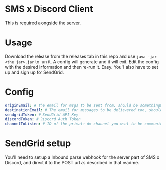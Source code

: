 # SMS x Discord Client

This is required alongside the [server](https://github.com/EmotionalLove/SMS_x_Discord). 

# Usage

Download the release from the releases tab in this repo and use `java -jar <the jar>.jar` to run it. A config will generate and it will exit. Edit the config with the desired information and then re-run it. Easy. You'll also have to set up and sign up for SendGrid.

# Config

```yml
originEmail: # the email for msgs to be sent from, should be something@yourdomain.com
destinationEmail: # The email for messages to be delievered too, should be 7021112222@sms.att.net (or whatever your carrier uses)
sendgridToken: # SendGrid API Key
discordToken: # Discord Auth Token
channelToListen: # ID of the private dm channel you want to be communicating with
```

# SendGrid setup

You'll need to set up a Inbound parse webhook for the server part of SMS x Discord, and direct it to the POST url as described in that readme.